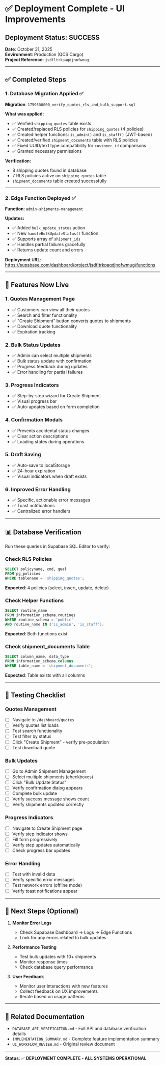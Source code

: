 # ✅ Deployment Complete - UI Improvements

## Deployment Status: SUCCESS

**Date**: October 31, 2025  
**Environment**: Production (QCS Cargo)  
**Project Reference**: `jsdfltrkpaqdjnofwmug`

---

## ✅ Completed Steps

### 1. Database Migration Applied ✅
**Migration**: `1759500000_verify_quotes_rls_and_bulk_support.sql`

**What was applied:**
- ✅ Verified `shipping_quotes` table exists
- ✅ Created/replaced RLS policies for `shipping_quotes` (4 policies)
- ✅ Created helper functions: `is_admin()` and `is_staff()` (JWT-based)
- ✅ Created/verified `shipment_documents` table with RLS policies
- ✅ Fixed UUID/text type compatibility for `customer_id` comparisons
- ✅ Granted necessary permissions

**Verification:**
- 8 shipping quotes found in database
- 7 RLS policies active on `shipping_quotes` table
- `shipment_documents` table created successfully

---

### 2. Edge Function Deployed ✅
**Function**: `admin-shipments-management`

**Updates:**
- ✅ Added `bulk_update_status` action
- ✅ New `handleBulkUpdateStatus()` function
- ✅ Supports array of `shipment_ids`
- ✅ Handles partial failures gracefully
- ✅ Returns update count and errors

**Deployment URL**: https://supabase.com/dashboard/project/jsdfltrkpaqdjnofwmug/functions

---

## 🎯 Features Now Live

### 1. Quotes Management Page
- ✅ Customers can view all their quotes
- ✅ Search and filter functionality
- ✅ "Create Shipment" button converts quotes to shipments
- ✅ Download quote functionality
- ✅ Expiration tracking

### 2. Bulk Status Updates
- ✅ Admin can select multiple shipments
- ✅ Bulk status update with confirmation
- ✅ Progress feedback during updates
- ✅ Error handling for partial failures

### 3. Progress Indicators
- ✅ Step-by-step wizard for Create Shipment
- ✅ Visual progress bar
- ✅ Auto-updates based on form completion

### 4. Confirmation Modals
- ✅ Prevents accidental status changes
- ✅ Clear action descriptions
- ✅ Loading states during operations

### 5. Draft Saving
- ✅ Auto-save to localStorage
- ✅ 24-hour expiration
- ✅ Visual indicators when draft exists

### 6. Improved Error Handling
- ✅ Specific, actionable error messages
- ✅ Toast notifications
- ✅ Centralized error handlers

---

## 📊 Database Verification

Run these queries in Supabase SQL Editor to verify:

### Check RLS Policies
```sql
SELECT policyname, cmd, qual 
FROM pg_policies 
WHERE tablename = 'shipping_quotes';
```

**Expected**: 4 policies (select, insert, update, delete)

### Check Helper Functions
```sql
SELECT routine_name 
FROM information_schema.routines 
WHERE routine_schema = 'public' 
AND routine_name IN ('is_admin', 'is_staff');
```

**Expected**: Both functions exist

### Check shipment_documents Table
```sql
SELECT column_name, data_type 
FROM information_schema.columns 
WHERE table_name = 'shipment_documents';
```

**Expected**: Table exists with all columns

---

## 🧪 Testing Checklist

### Quotes Management
- [ ] Navigate to `/dashboard/quotes`
- [ ] Verify quotes list loads
- [ ] Test search functionality
- [ ] Test filter by status
- [ ] Click "Create Shipment" - verify pre-population
- [ ] Test download quote

### Bulk Updates
- [ ] Go to Admin Shipment Management
- [ ] Select multiple shipments (checkboxes)
- [ ] Click "Bulk Update Status"
- [ ] Verify confirmation dialog appears
- [ ] Complete bulk update
- [ ] Verify success message shows count
- [ ] Verify shipments updated correctly

### Progress Indicators
- [ ] Navigate to Create Shipment page
- [ ] Verify step indicator shows
- [ ] Fill form progressively
- [ ] Verify step updates automatically
- [ ] Check progress bar updates

### Error Handling
- [ ] Test with invalid data
- [ ] Verify specific error messages
- [ ] Test network errors (offline mode)
- [ ] Verify toast notifications appear

---

## 📝 Next Steps (Optional)

1. **Monitor Error Logs**
   - Check Supabase Dashboard → Logs → Edge Functions
   - Look for any errors related to bulk updates

2. **Performance Testing**
   - Test bulk updates with 10+ shipments
   - Monitor response times
   - Check database query performance

3. **User Feedback**
   - Monitor user interactions with new features
   - Collect feedback on UX improvements
   - Iterate based on usage patterns

---

## 🔗 Related Documentation

- `DATABASE_API_VERIFICATION.md` - Full API and database verification details
- `IMPLEMENTATION_SUMMARY.md` - Complete feature implementation summary
- `UI_WORKFLOW_REVIEW.md` - Original review document

---

**Status**: ✅ **DEPLOYMENT COMPLETE - ALL SYSTEMS OPERATIONAL**

